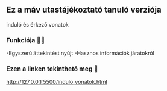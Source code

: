## Ez a máv utastájékoztató tanuló verziója

induló és érkező vonatok

### Funkciója 🚂📝

-Egyszerű áttekintést nyújt
-Hasznos információk járatokról

### Ezen a linken tekinthető meg 👀

http://127.0.0.1:5500/indulo_vonatok.html

